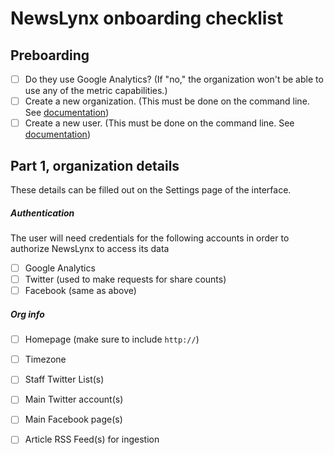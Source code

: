 NewsLynx onboarding checklist
==============================

## Preboarding

- [ ] Do they use Google Analytics? (If "no," the organization won't be able to use any of the metric capabilities.)
- [ ] Create a new organization. (This must be done on the command line. See [documentation](http://newslynx.readthedocs.org/en/latest/api.html#id18))
- [ ] Create a new user. (This must be done on the command line. See [documentation](http://newslynx.readthedocs.org/en/latest/api.html#id35))

## Part 1, organization details

These details can be filled out on the Settings page of the interface.

##### Authentication

The user will need credentials for the following accounts in order to authorize NewsLynx to access its data

- [ ] Google Analytics
- [ ] Twitter (used to make requests for share counts)
- [ ] Facebook (same as above)

##### Org info

- [ ] Homepage (make sure to include `http://`)
- [ ] Timezone
- [ ] Staff Twitter List(s)
- [ ] Main Twitter account(s)
- [ ] Main Facebook page(s)
- [ ] Article RSS Feed(s) for ingestion

